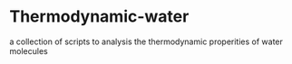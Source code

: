 # Thermodynamic-water

a collection of scripts to analysis the thermodynamic properities of water molecules
